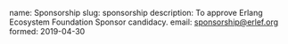 name: Sponsorship
slug: sponsorship
description: To approve Erlang Ecosystem Foundation Sponsor candidacy.
email: sponsorship@erlef.org
formed: 2019-04-30
